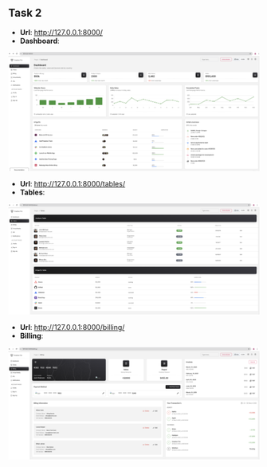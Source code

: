 ## Task 2

- **Url**: http://127.0.0.1:8000/
- **Dashboard**: 

![Screenshot](images/task2_dashboard.png)

- **Url**: http://127.0.0.1:8000/tables/
- **Tables**: 

![Screenshot](images/task2_tables.png)

- **Url**: http://127.0.0.1:8000/billing/
- **Billing**: 

![Screenshot](images/task2_billing.png)
